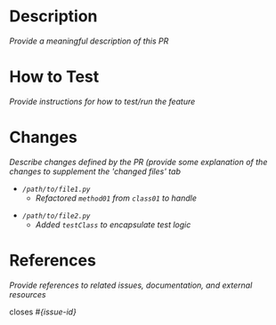 # Description
*Provide a meaningful description of this PR*

# How to Test
*Provide instructions for how to test/run the feature*

# Changes
*Describe changes defined by the PR (provide some explanation of the changes to supplement the 'changed files' tab* 

- *`/path/to/file1.py`*
   - *Refactored `method01` from `class01` to handle*
* *`/path/to/file2.py`*
   * *Added `testClass` to encapsulate test logic*

# References
*Provide references to related issues, documentation, and external resources*

closes #*{issue-id}*
